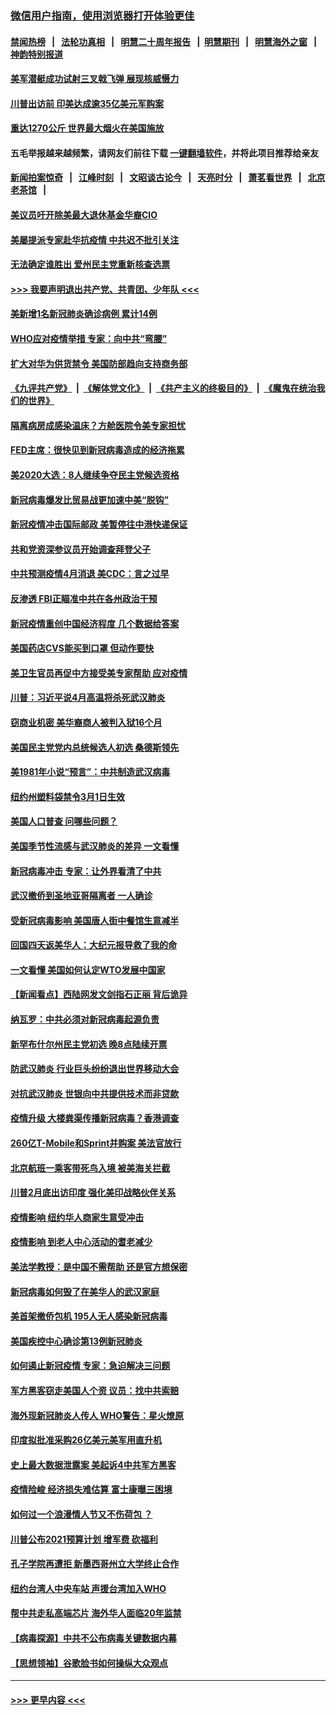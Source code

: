 ### [微信用户指南，使用浏览器打开体验更佳](https://github.com/gfw-breaker/banned-news1/blob/master/indexes/wechat-guide.md?t=0)
#### [禁闻热榜](热点新闻.md?t=0)  &nbsp;&nbsp;|&nbsp;&nbsp; [法轮功真相](https://github.com/gfw-breaker/truth/blob/master/README.md?t=0) &nbsp;&nbsp;|&nbsp;&nbsp; [明慧二十周年报告](https://github.com/gfw-breaker/mh-reports/blob/master/README.md?t=0) &nbsp;&nbsp;|&nbsp;&nbsp;[明慧期刊](https://github.com/gfw-breaker/mh-qikan) &nbsp;&nbsp;|&nbsp;&nbsp; [明慧海外之窗](https://github.com/gfw-breaker/mh-news/blob/master/README.md?t=0) &nbsp;&nbsp;|&nbsp;&nbsp; [神韵特别报道](https://github.com/gfw-breaker/mh-news/blob/master/shenyun.md?t=0)
#### [美军潜艇成功试射三叉戟飞弹 展现核威慑力](../pages/nsc412/n11866046.md?t=02132322) 
#### [川普出访前 印美达成逾35亿美元军购案](../pages/nsc412/n11865444.md?t=02132322) 
#### [重达1270公斤 世界最大烟火在美国施放](../pages/nsc412/n11865198.md?t=02132322) 
#### 五毛举报越来越频繁，请网友们前往下载 [一键翻墙软件](https://github.com/gfw-breaker/ssr-accounts)，并将此项目推荐给亲友
#### [新闻拍案惊奇](https://github.com/gfw-breaker/banned-news1/blob/master/pages/link4.md) &nbsp;&nbsp;|&nbsp;&nbsp; [江峰时刻](https://github.com/gfw-breaker/banned-news1/blob/master/pages/link4.md) &nbsp;&nbsp;|&nbsp;&nbsp; [文昭谈古论今](https://github.com/gfw-breaker/banned-news1/blob/master/pages/link4.md) &nbsp;&nbsp;|&nbsp;&nbsp; [天亮时分](https://github.com/gfw-breaker/banned-news1/blob/master/pages/link4.md) &nbsp;&nbsp;|&nbsp;&nbsp; [萧茗看世界](https://github.com/gfw-breaker/banned-news1/blob/master/pages/link4.md) &nbsp;&nbsp;|&nbsp;&nbsp; [北京老茶馆](https://github.com/gfw-breaker/banned-news1/blob/master/pages/link4.md) &nbsp;&nbsp;|&nbsp;&nbsp; 
#### [美议员吁开除美最大退休基金华裔CIO](../pages/nsc412/n11865230.md?t=02132322) 
#### [美屡提派专家赴华抗疫情 中共迟不批引关注](../pages/nsc412/n11864719.md?t=02132322) 
#### [无法确定谁胜出 爱州民主党重新核查选票](../pages/nsc412/n11864830.md?t=02132322) 
#### [>>> 我要声明退出共产党、共青团、少年队 <<<](https://github.com/begood0513/goodnews/blob/master/quit/letter.md) 
#### [美新增1名新冠肺炎确诊病例 累计14例](../pages/nsc412/n11864893.md?t=02132322) 
#### [WHO应对疫情举措 专家：向中共“弯腰”](../pages/nsc412/n11864727.md?t=02132322) 
#### [扩大对华为供货禁令 美国防部趋向支持商务部](../pages/nsc412/n11864773.md?t=02132322) 
#### [《九评共产党》](https://github.com/begood0513/9ping.md/blob/master/README.md) &nbsp;|&nbsp; [《解体党文化》](../../../../jtdwh.md/blob/master/README.md)  &nbsp;|&nbsp; [《共产主义的终极目的》](../../../../gczydzjmd.md/blob/master/README.md) &nbsp;|&nbsp; [《魔鬼在统治我们的世界》](../../../../mgztzwmdsj.md/blob/master/README.md) 
#### [隔离病房成感染温床？方舱医院令美专家担忧](../pages/nsc412/n11864575.md?t=02132322) 
#### [FED主席：很快见到新冠病毒造成的经济拖累](../pages/nsc412/n11864507.md?t=02132322) 
#### [美2020大选：8人继续争夺民主党候选资格](../pages/nsc412/n11864327.md?t=02132322) 
#### [新冠病毒爆发比贸易战更加速中美“脱钩”](../pages/nsc412/n11864470.md?t=02132322) 
#### [新冠疫情冲击国际邮政 美暂停往中港快递保证](../pages/nsc412/n11864207.md?t=02132322) 
#### [共和党资深参议员开始调查拜登父子](../pages/nsc412/n11863984.md?t=02132322) 
#### [中共预测疫情4月消退 美CDC：言之过早](../pages/nsc412/n11864310.md?t=02132322) 
#### [反渗透 FBI正瞄准中共在各州政治干预](../pages/nsc412/n11864300.md?t=02132322) 
#### [新冠疫情重创中国经济程度 几个数据给答案](../pages/nsc412/n11864203.md?t=02132322) 
#### [美国药店CVS能买到口罩 但动作要快](../pages/nsc412/n11862438.md?t=02132322) 
#### [美卫生官员再促中方接受美专家帮助 应对疫情](../pages/nsc412/n11864043.md?t=02132322) 
#### [川普：习近平说4月高温将杀死武汉肺炎](../pages/nsc412/n11860814.md?t=02132322) 
#### [窃商业机密 美华裔商人被判入狱16个月](../pages/nsc412/n11863911.md?t=02132322) 
#### [美国民主党党内总统候选人初选 桑德斯领先](../pages/nsc412/n11863475.md?t=02132322) 
#### [美1981年小说“预言”：中共制造武汉病毒](../pages/nsc412/n11863306.md?t=02132322) 
#### [纽约州塑料袋禁令3月1日生效](../pages/nsc412/n11862832.md?t=02132322) 
#### [美国人口普查  问哪些问题？](../pages/nsc412/n11862808.md?t=02132322) 
#### [美国季节性流感与武汉肺炎的差异 一文看懂](../pages/nsc412/n11862428.md?t=02132322) 
#### [新冠病毒冲击 专家：让外界看清了中共](../pages/nsc412/n11862280.md?t=02132322) 
#### [武汉撤侨到圣地亚哥隔离者 一人确诊](../pages/nsc412/n11862460.md?t=02132322) 
#### [受新冠病毒影响 美国唐人街中餐馆生意减半](../pages/nsc412/n11861940.md?t=02132322) 
#### [回国四天返美华人：大纪元报导救了我的命](../pages/nsc412/n11862181.md?t=02132322) 
#### [一文看懂 美国如何认定WTO发展中国家](../pages/nsc412/n11862051.md?t=02132322) 
#### [【新闻看点】西陆网发文剑指石正丽 背后诡异](../pages/nsc412/n11861792.md?t=02132322) 
#### [纳瓦罗：中共必须对新冠病毒起源负责](../pages/nsc412/n11861810.md?t=02132322) 
#### [新罕布什尔州民主党初选 晚8点陆续开票](../pages/nsc412/n11861872.md?t=02132322) 
#### [防武汉肺炎 行业巨头纷纷退出世界移动大会](../pages/nsc412/n11861795.md?t=02132322) 
#### [对抗武汉肺炎 世银向中共提供技术而非贷款](../pages/nsc412/n11861652.md?t=02132322) 
#### [疫情升级 大楼粪渠传播新冠病毒？香港调查](../pages/nsc412/n11861556.md?t=02132322) 
#### [260亿T-Mobile和Sprint并购案 美法官放行](../pages/nsc412/n11861511.md?t=02132322) 
#### [北京航班一乘客带死鸟入境 被美海关拦截](../pages/nsc412/n11861317.md?t=02132322) 
#### [川普2月底出访印度 强化美印战略伙伴关系](../pages/nsc412/n11860557.md?t=02132322) 
#### [疫情影响  纽约华人商家生意受冲击](../pages/nsc412/n11860284.md?t=02132322) 
#### [疫情影响  到老人中心活动的耆老减少](../pages/nsc412/n11860199.md?t=02132322) 
#### [美法学教授：是中国不需帮助 还是官方想保密](../pages/nsc412/n11859492.md?t=02132322) 
#### [新冠病毒如何毁了在美华人的武汉家庭](../pages/nsc412/n11859524.md?t=02132322) 
#### [美首架撤侨包机 195人无人感染新冠病毒](../pages/nsc412/n11859908.md?t=02132322) 
#### [美国疾控中心确诊第13例新冠肺炎](../pages/nsc412/n11859966.md?t=02132322) 
#### [如何遏止新冠疫情 专家：急迫解决三问题](../pages/nsc412/n11859685.md?t=02132322) 
#### [军方黑客窃走美国人个资 议员：找中共索赔](../pages/nsc412/n11859371.md?t=02132322) 
#### [海外现新冠肺炎人传人 WHO警告：星火燎原](../pages/nsc412/n11859252.md?t=02132322) 
#### [印度拟批准采购26亿美元美军用直升机](../pages/nsc412/n11859143.md?t=02132322) 
#### [史上最大数据泄露案 美起诉4中共军方黑客](../pages/nsc412/n11859115.md?t=02132322) 
#### [疫情险峻 经济损失难估算 富士康曝三困境](../pages/nsc412/n11859120.md?t=02132322) 
#### [如何过一个浪漫情人节又不伤荷包 ？](../pages/nsc412/n11858969.md?t=02132322) 
#### [川普公布2021预算计划 增军费 砍福利](../pages/nsc412/n11859012.md?t=02132322) 
#### [孔子学院再遭拒 新墨西哥州立大学终止合作](../pages/nsc412/n11858661.md?t=02132322) 
#### [纽约台湾人中央车站  声援台湾加入WHO](../pages/nsc412/n11857757.md?t=02132322) 
#### [帮中共走私高端芯片 海外华人面临20年监禁](../pages/nsc412/n11855016.md?t=02132322) 
#### [【病毒探源】中共不公布病毒关键数据内幕](../pages/nsc412/n11856584.md?t=02132322) 
#### [【思想领袖】谷歌脸书如何操纵大众观点](../pages/nsc412/n11680874.md?t=02132322) 

----
#### [ >>> 更早内容 <<< ](../indexes/nsc412-earlier.md)
